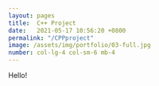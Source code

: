 ```yaml
---
layout: pages
title:  C++ Project 
date:   2021-05-17 10:56:20 +0800 
permalink: "/CPPproject"
image: /assets/img/portfolio/03-full.jpg
number: col-lg-4 col-sm-6 mb-4
---
```


Hello!
